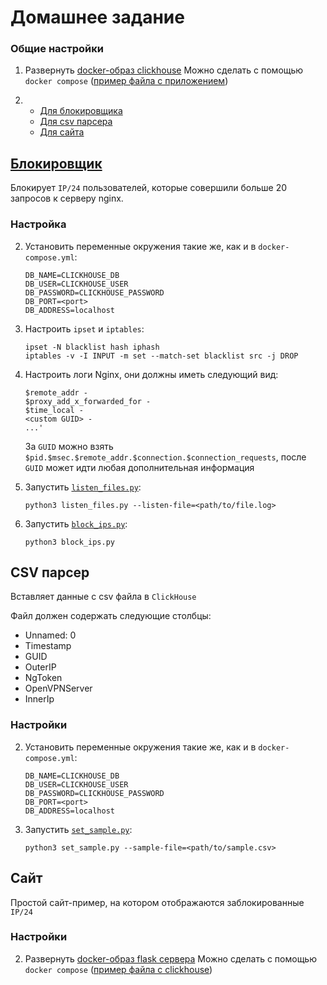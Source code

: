 # Домашнее задание


### Общие настройки

1. Развернуть [docker-образ clickhouse](https://hub.docker.com/repository/docker/tikovka72/clickhouse-homework)
Можно сделать с помощью `docker compose` ([пример файла с приложением](docker-compose.yml))
   
2. * [Для блокировщика](#Блокировщик)
   * [Для csv парсера](#CSV-парсер)
   * [Для сайта](#сайт)

## [Блокировщик](/blocker)

Блокирует `IP/24` пользователей, 
которые совершили больше 20 запросов к серверу nginx. 

### Настройка 
   
2. Установить переменные окружения такие же, как и в `docker-compose.yml`:
   ```
   DB_NAME=CLICKHOUSE_DB              
   DB_USER=CLICKHOUSE_USER
   DB_PASSWORD=CLICKHOUSE_PASSWORD
   DB_PORT=<port>
   DB_ADDRESS=localhost
   ```
   
3. Настроить `ipset` и `iptables`: 
   ```
   ipset -N blacklist hash iphash
   iptables -v -I INPUT -m set --match-set blacklist src -j DROP
   ```

4. Настроить логи Nginx, они должны иметь следующий вид:
   ```
   $remote_addr - 
   $proxy_add_x_forwarded_for - 
   $time_local - 
   <custom GUID> - 
   ...'
   ```
   
   За `GUID` можно взять `$pid.$msec.$remote_addr.$connection.$connection_requests`, 
   после `GUID` может идти любая дополнительная информация
   
5. Запустить [`listen_files.py`](/blocker/listen_files.py): 
   ```
   python3 listen_files.py --listen-file=<path/to/file.log>
   ```
   
6. Запустить [`block_ips.py`](/blocker/block_ips.py): 
   ```
   python3 block_ips.py
   ```
   
## CSV парсер 

Вставляет данные с csv файла в `ClickHouse`

Файл должен содержать следующие столбцы:
* Unnamed: 0
* Timestamp
* GUID
* OuterIP
* NgToken
* OpenVPNServer
* InnerIp

### Настройки

2. Установить переменные окружения такие же, как и в `docker-compose.yml`:
   ```
   DB_NAME=CLICKHOUSE_DB              
   DB_USER=CLICKHOUSE_USER
   DB_PASSWORD=CLICKHOUSE_PASSWORD
   DB_PORT=<port>
   DB_ADDRESS=localhost
   ```

3. Запустить [`set_sample.py`](sample_inserter/set_sample.py): 
   ```
   python3 set_sample.py --sample-file=<path/to/sample.csv>
   ```

## Сайт

Простой сайт-пример, на котором отображаются заблокированные `IP/24`

### Настройки

2. Развернуть [docker-образ flask сервера](https://hub.docker.com/repository/docker/tikovka72/flask-homework)
Можно сделать с помощью `docker compose` ([пример файла с clickhouse](docker-compose.yml))
   